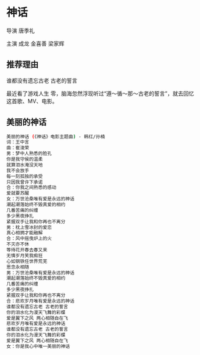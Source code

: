# 神话

导演 唐季礼

主演 成龙 金喜善 梁家辉

## 推荐理由

谁都没有遗忘古老 古老的誓言

最近看了游戏人生 零，脑海忽然浮现听过“遵～循～那～古老的誓言”，就去回忆这首歌、MV、电影。

## 美丽的神话

```bash
美丽的神话 (《神话》电影主题曲) - 韩红/孙楠
词：王中言
曲：崔浚荣
男：梦中人熟悉的脸孔
你是我守侯的温柔
就算泪水淹没天地
我不会放手
每一刻孤独的承受
只因我曾许下承诺
合：你我之间熟悉的感动
爱就要苏醒
女：万世沧桑唯有爱是永远的神话
潮起潮落始终不毁真爱的相约
几番苦痛的纠缠
多少黑夜挣扎
紧握双手让我和你再也不离分
男：枕上雪冰封的爱恋
真心相拥才能融解
合：风中摇曳炉上的火
不灭亦不休
等待花开春去春又来
无情岁月笑我痴狂
心如钢铁任世界荒芜
思念永相随
男：万世沧桑唯有爱是永远的神话
潮起潮落始终不毁真爱的相约
几番苦痛的纠缠
多少黑夜挣扎
紧握双手让我和你再也不离分
合：悲欢岁月唯有爱是永远的神话
谁都没有遗忘古老 古老的誓言
你的泪水化为漫天飞舞的彩蝶
爱是翼下之风 两心相随自在飞
悲欢岁月唯有爱是永远的神话
谁都没有遗忘古老 古老的誓言
你的泪水化为漫天飞舞的彩蝶
爱是翼下之风 两心相随自在飞
女：你是我心中唯一美丽的神话
```

